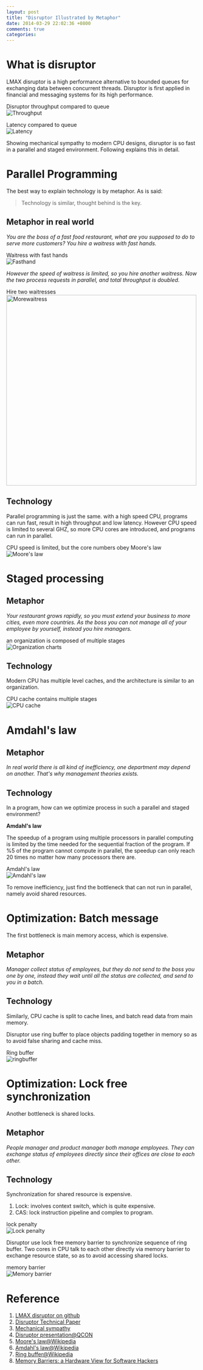 ```yaml
---
layout: post
title: "Disruptor Illustrated by Metaphor"
date: 2014-03-29 22:02:36 +0800
comments: true
categories: 
---
```

# What is disruptor
LMAX disruptor is a high performance alternative to bounded queues for exchanging data between concurrent threads. Disruptor is first applied in financial and messaging systems for its high performance.

Disruptor throughput compared to queue    
![Throughput](images/disruptor/throughput.png)

Latency compared to queue    
![Latency](images/disruptor/latency.png)

Showing mechanical sympathy to modern CPU designs, disruptor is so fast in a parallel and staged environment. Following explains this in detail. 

# Parallel Programming

The best way to explain technology is by metaphor. As is said:
> <p>
> Technology is similar, thought behind is the key.
> <p>

## Metaphor in real world
_You are the boss of a fast food restaurant, what are you supposed to do to serve more customers? You hire a waitress with fast hands._

Waitress with fast hands    
![Fasthand](images/disruptor/fasthand.jpg)

_However the speed of waitress is limited, so you hire another waitress. Now the two process requests in parallel, and total throughput is doubled._

Hire two waitresses    
<img src="images/disruptor/morewaitress.gif" alt="Morewaitress" width="500">

## Technology
Parallel programming is just the same. with a high speed CPU, programs can run fast, result in high throughput and low latency. However CPU speed is limited to several GHZ, so more CPU cores are introduced, and programs can run in parallel. 

CPU speed is limited, but the core numbers obey Moore's law    
![Moore's law](images/disruptor/moore.jpg)

# Staged processing

## Metaphor
_Your restaurant grows rapidly, so you must extend your business to more cities, even more countries. As the boss you can not manage all of your employee by yourself, instead you hire managers._

an organization is composed of multiple stages    
![Organization charts](images/disruptor/organizational_charts.gif)

## Technology
Modern CPU has multiple level caches, and the architecture is similar to an organization.

CPU cache contains multiple stages    
![CPU cache](images/disruptor/cache.png)

# Amdahl's law

## Metaphor
_In real world there is all kind of inefficiency, one department may depend on another. That's why management theories exists._ 

## Technology
In a program, how can we optimize process in such a parallel and staged environment? 

**Amdahl's law**

The speedup of a program using multiple processors in parallel computing is limited by the time needed for the sequential fraction of the program. If %5 of the program cannot compute in parallel, the speedup can only reach 20 times no matter how many processors there are. 

Amdahl's law    
![Amdahl's law](images/disruptor/amdahl.png)

To remove inefficiency, just find the bottleneck that can not run in parallel, namely avoid shared resources.

# Optimization: Batch message
The first bottleneck is main memory access, which is expensive.

## Metaphor
_Manager collect status of employees, but they do not send to the boss you one by one, instead they wait until all the status are collected, and send to you in a batch._

## Technology
Similarly, CPU cache is split to cache lines, and batch read data from main memory.  

Disruptor use ring buffer to place objects padding together in memory so as to avoid false sharing and cache miss.

Ring buffer    
![ringbuffer](images/disruptor/ringbuffer.jpg)

# Optimization: Lock free synchronization
Another bottleneck is shared locks.

## Metaphor
_People manager and product manager both manage employees. They can exchange status of employees directly since their offices are close to each other._

## Technology
Synchronization for shared resource is expensive. 

1. Lock: involves context switch, which is quite expensive.
1. CAS: lock instruction pipeline and complex to program.

lock penalty    
![Lock penalty](images/disruptor/lockpenalty.png)

Disruptor use lock free memory barrier to synchronize sequence of ring buffer. Two cores in CPU talk to each other directly via memory barrier to exchange resource state, so as to avoid accessing shared locks.

memory barrier    
![Memory barrier](images/disruptor/memorybarrier.png)

# Reference
1. [LMAX disruptor on github](http://lmax-exchange.github.io/disruptor/)
1. [Disruptor Technical Paper](http://disruptor.googlecode.com/files/Disruptor-1.0.pdf)
1. [Mechanical sympathy](http://mechanical-sympathy.blogspot.com/)
1. [Disruptor presentation@QCON](http://www.infoq.com/presentations/LMAX)
1. [Moore's law@Wikipedia](http://en.wikipedia.org/wiki/Moore_Law)
1. [Amdahl's law@Wikipedia](http://en.wikipedia.org/wiki/Amdahl's_law)
1. [Ring buffer@Wikipedia](http://en.wikipedia.org/wiki/Circular_buffer)
1. [Memory Barriers: a Hardware View for Software Hackers](https://www.google.com/url?sa=t&rct=j&q=&esrc=s&source=web&cd=1&cad=rja&ved=0CDAQFjAA&url=http%3A%2F%2Fwww.rdrop.com%2F~paulmck%2Fscalability%2Fpaper%2Fwhymb.2009.04.05a.pdf&ei=cJfUUrS5BM2CogSWy4DIAw&usg=AFQjCNHA6MjCwoLJFe5dQTye_uI9dimTNg&sig2=tU3Q4l6EbVsTMf7fOqH5hA)
